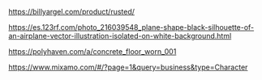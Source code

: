 https://billyargel.com/product/rusted/

https://es.123rf.com/photo_216039548_plane-shape-black-silhouette-of-an-airplane-vector-illustration-isolated-on-white-background.html

https://polyhaven.com/a/concrete_floor_worn_001

https://www.mixamo.com/#/?page=1&query=business&type=Character

